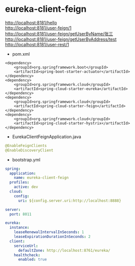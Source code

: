 # eureka-client-feign
<http://localhost:8181/hello>  
<http://localhost:8181/user-feign/1>  
<http://localhost:8181/user-feign/getUserByName/张三>  
<http://localhost:8181/user-feign/getUserByAddress/test>  
<http://localhost:8181/user-rest/1>

* pom.xml

``` maven
<dependency>
	<groupId>org.springframework.boot</groupId>
	<artifactId>spring-boot-starter-actuator</artifactId>
</dependency>
<dependency>
	<groupId>org.springframework.cloud</groupId>
	<artifactId>spring-cloud-starter-eureka</artifactId>
</dependency>
<dependency>
	<groupId>org.springframework.cloud</groupId>
	<artifactId>spring-cloud-starter-feign</artifactId>
</dependency>
<dependency>
	<groupId>org.springframework.cloud</groupId>
	<artifactId>spring-cloud-starter-hystrix</artifactId>
</dependency>
```

* EurekaClientFeignApplication.java
``` java
@EnableFeignClients
@EnableDiscoveryClient
```

* bootstrap.yml

``` yml
spring:
  application:
    name: eureka-client-feign
  profiles:
    active: dev
  cloud:
    config:
      uri: ${config.server.uri:http://localhost:8888}   

server:
  port: 8011

eureka:
  instance:
    leaseRenewalIntervalInSeconds: 1
    leaseExpirationDurationInSeconds: 2
  client:
    serviceUrl:
      defaultZone: http://localhost:8761/eureka/
    healthcheck:
      enabled: true
```